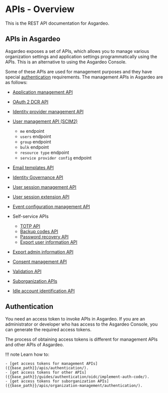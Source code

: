# APIs - Overview

This is the REST API documentation for Asgardeo.

## APIs in Asgardeo

Asgardeo exposes a set of APIs, which allows you to manage various organization settings and application settings programmatically using the APIs. This is an alternative to using the Asgardeo Console.

Some of these APIs are used for management purposes and they have special [authentication](#authentication) requirements. The management APIs in Asgardeo are as follows:

- [Application management API]({{base_path}}/apis/application-management/)
- [OAuth 2 DCR API]({{base_path}}/apis/oauth-dcr/)
- [Identity provider management API]({{base_path}}/apis/idp/)
- [User management API (SCIM2)]({{base_path}}/apis/scim2/)

    - ```me``` endpoint
    - ```users``` endpoint
    - ```group``` endpoint
    - ```bulk``` endpoint
    - ```resource type``` endpoint
    - ```service provider config``` endpoint

- [Email templates API]({{base_path}}/apis/email-template/)
- [Identity Governance API]({{base_path}}/apis/identity-governance/)
- [User session management API]({{base_path}}/apis/session/)
- [User session extension API]({{base_path}}/apis/extend-sessions/)
- [Event configuration management API]({{base_path}}/apis/event-configuration/)
- Self-service APIs

    - [TOTP API]({{base_path}}/apis/register-mfa/totp/)
    - [Backup codes API]({{base_path}}/apis/register-mfa/backup-code/)
    - [Password recovery API]({{base_path}}/apis/register-mfa/password-recovery/)
    - [Export user information API]({{base_path}}/apis/register-mfa/export-user-info/)

- [Export admin information API]({{base_path}}/apis/administrators/export-admin-info/)
- [Consent management API]({{base_path}}/apis/extend-sessions/)
- [Validation API]({{base_path}}/apis/validation/)
- [Suborganization APIs]({{base_path}}/apis/organization-management/)
- [Idle account identification API]({{base_path}}/apis/idle-account-identification/)

## Authentication

You need an access token to invoke APIs in Asgardeo. If you are an administrator or developer who has access to the Asgardeo Console, you can generate the required access tokens.

The process of obtaining access tokens is different for management APIs and other APIs of Asgardeo.

!!! note
    Learn how to:
  
    - [get access tokens for management APIs]({{base_path}}/apis/authentication/).
    - [get access tokens for other APIs]({{base_path}}/guides/authentication/oidc/implement-auth-code/).
    - [get access tokens for suborganization APIs]({{base_path}}/apis/organization-management/authentication/).
